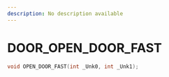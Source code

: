 ```yaml
---
description: No description available 
---
```


# DOOR\_OPEN_DOOR_FAST

```cpp
void OPEN_DOOR_FAST(int _Unk0, int _Unk1);
```